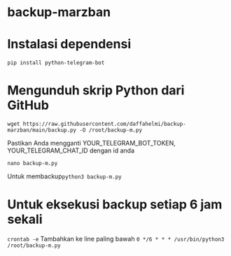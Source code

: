 # backup-marzban
# Instalasi dependensi
```pip install python-telegram-bot```

# Mengunduh skrip Python dari GitHub
```wget https://raw.githubusercontent.com/daffahelmi/backup-marzban/main/backup.py -O /root/backup-m.py```

Pastikan Anda mengganti YOUR_TELEGRAM_BOT_TOKEN, YOUR_TELEGRAM_CHAT_ID dengan id anda

```nano backup-m.py```

Untuk membackup```python3 backup-m.py```
# Untuk eksekusi backup setiap 6 jam sekali
```crontab -e```
Tambahkan ke line paling bawah
```0 */6 * * * /usr/bin/python3 /root/backup-m.py```
